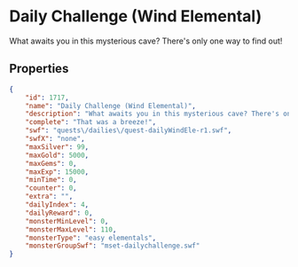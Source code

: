 # Daily Challenge (Wind Elemental)

What awaits you in this mysterious cave? There's only one way to find out!

## Properties

```json
{
    "id": 1717,
    "name": "Daily Challenge (Wind Elemental)",
    "description": "What awaits you in this mysterious cave? There's only one way to find out!",
    "complete": "That was a breeze!",
    "swf": "quests\/dailies\/quest-dailyWindEle-r1.swf",
    "swfX": "none",
    "maxSilver": 99,
    "maxGold": 5000,
    "maxGems": 0,
    "maxExp": 15000,
    "minTime": 0,
    "counter": 0,
    "extra": "",
    "dailyIndex": 4,
    "dailyReward": 0,
    "monsterMinLevel": 0,
    "monsterMaxLevel": 110,
    "monsterType": "easy elementals",
    "monsterGroupSwf": "mset-dailychallenge.swf"
}
```

